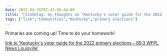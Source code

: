 ```yaml
---
date: 2022-04-25T07:42:56-04:00
title: "🔗linkblog: my thoughts on 'Kentucky's voter guide for the 2022 primary elections – 89.3 WFPL News Louisville'"
tags: ["link","Communities","Kentucky","primary elections"]
---
```

Primaries are coming up! Time to do your homework!
 
[link to 'Kentucky's voter guide for the 2022 primary elections – 89.3 WFPL News Louisville'](https://wfpl.org/kentuckys-voter-guide-for-the-2022-primary-elections/)
